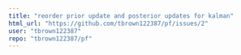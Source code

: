 ```yaml
---
title: "reorder prior update and posterior updates for kalman"
html_url: "https://github.com/tbrown122387/pf/issues/2"
user: "tbrown122387"
repo: "tbrown122387/pf"
---
```


